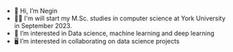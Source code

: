 - 👋 Hi, I’m Negin
- 👩‍💻 I'm will start my M.Sc. studies in computer science at York University in September 2023.
- 👀 I’m interested in Data science, machine learning and deep learning
- 🖥 I’m interested in collaborating on data science projects

<!---
Negiiiin/Negiiiin is a ✨ special ✨ repository because its `README.md` (this file) appears on your GitHub profile.
You can click the Preview link to take a look at your changes.
--->
